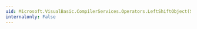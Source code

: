 ```yaml
---
uid: Microsoft.VisualBasic.CompilerServices.Operators.LeftShiftObject(System.Object,System.Object)
internalonly: False
---
```

